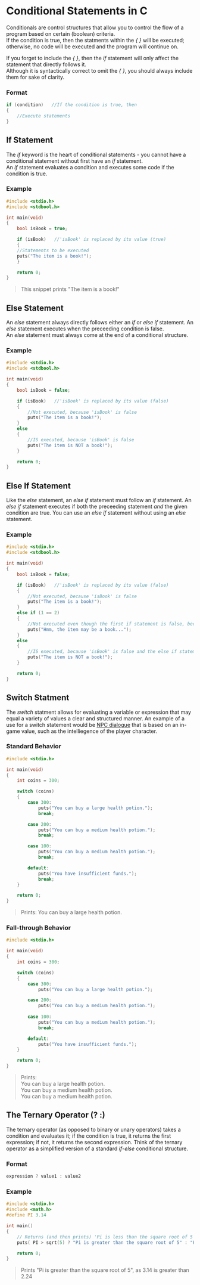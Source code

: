 # Conditional Statements in C
Conditionals are control structures that allow you to control the flow of a program based on certain (boolean) criteria. <br />
If the condition is true, then the statments within the _{ }_ will be executed; otherwise, no code will be executed and the program will continue on. <br /> 

If you forget to include the _{ }_, then the _if_ statement will only affect the statement that directly follows it. <br />
Although it is syntactically correct to omit the _{ }_, you should always include them for sake of clarity.

### Format
```C
if (condition)   //If the condition is true, then
{
    //Execute statements
}
```

## If Statement
The _if_ keyword is the heart of conditional statements - you cannot have a conditional statement without first have an _if_ statement. <br />
An _if_ statement evaluates a condition and executes some code if the condition is true.

### Example
```C
#include <stdio.h>
#include <stdbool.h>

int main(void)
{
    bool isBook = true;

    if (isBook)   //'isBook' is replaced by its value (true)
    {
    //Statements to be executed
    puts("The item is a book!");
    }

    return 0;
}
```
> This snippet prints "The item is a book!"

## Else Statement
An _else_ statement always directly follows either an _if_ or _else if_ statement. An _else_ statement executes when the preceeding condition is false. <br />
An _else_ statement must always come at the end of a conditional structure.

### Example
```C
#include <stdio.h>
#include <stdbool.h>

int main(void)
{
    bool isBook = false;

    if (isBook)   //'isBook' is replaced by its value (false)
    {
        //Not executed, because 'isBook' is false
        puts("The item is a book!");
    }
    else
    {
        //IS executed, because 'isBook' is false
        puts("The item is NOT a book!");
    }

    return 0;
}
```

## Else If Statement
Like the _else_ statement, an _else if_ statement must follow an _if_ statement. An _else if_ statement executes if both the preceeding statement _and_ the given
condition are true. You can use an _else if_ statement without using an _else_ statement.

### Example
```C
#include <stdio.h>
#include <stdbool.h>

int main(void)
{
    bool isBook = false;

    if (isBook)   //'isBook' is replaced by its value (false)
    {
        //Not executed, because 'isBook' is false
        puts("The item is a book!");
    }
    else if (1 == 2)
    {
        //Not executed even though the first if statement is false, because 1 does not equal 2
        puts("Hmm, the item may be a book...");
    }
    else
    {
        //IS executed, because 'isBook' is false and the else if statement above failed
        puts("The item is NOT a book!");
    }

    return 0;
}
```

## Switch Statment
The _switch_ statment allows for evaluating a variable or expression that may equal a variety of values a clear and structured manner. An example of a use for a switch statement 
would be [NPC dialogue](https://learn.unity.com/tutorial/switch-statements#5c8a6f91edbc2a067d4753d4) that is based on an in-game value, such as the intelliegence of the 
player character.

### Standard Behavior
```C
#include <stdio.h>

int main(void)
{
    int coins = 300;

    switch (coins)
    {
        case 300:
            puts("You can buy a large health potion.");
            break;

        case 200:
            puts("You can buy a medium health potion.");
            break;

        case 100:
            puts("You can buy a medium health potion.");
            break;

        default:
            puts("You have insufficient funds.");
            break;
    }

    return 0;
}
```
> Prints: You can buy a large health potion.  <br />

### Fall-through Behavior
```C
#include <stdio.h>

int main(void)
{
    int coins = 300;

    switch (coins)
    {
        case 300:
            puts("You can buy a large health potion.");

        case 200:
            puts("You can buy a medium health potion.");
            
        case 100:
            puts("You can buy a medium health potion.");
            break;

        default:
            puts("You have insufficient funds.");
    }

    return 0;
}
```
> Prints: <br />
> You can buy a large health potion.  <br />
> You can buy a medium health potion. <br />
> You can buy a medium health potion. <br />

## The Ternary Operator (? :)
The ternary operator (as opposed to binary or unary operators) takes a condition and evaluates it; if the condition is true, it returns the first expression; if not,
it returns the second expression. Think of the ternary operator as a simplified version of a standard _if_-_else_ conditional structure.

### Format
```C
expression ? value1 : value2
```

### Example
```C
#include <stdio.h>
#include <math.h>
#define PI 3.14

int main()
{
    // Returns (and then prints) 'Pi is less than the square root of 5' because 'PI > sqrt(5)' is false
    puts( PI > sqrt(5) ? "Pi is greater than the square root of 5" : "Pi is less than the square root of 5" );

    return 0;
}
```
> Prints "Pi is greater than the square root of 5", as 3.14 is greater than 2.24

